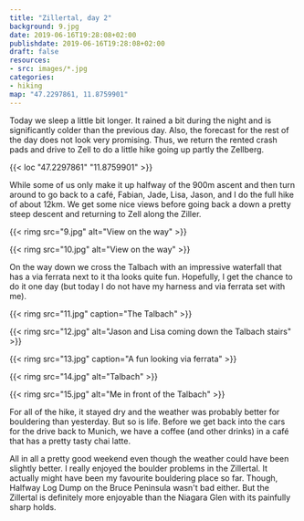 ```yaml
---
title: "Zillertal, day 2"
background: 9.jpg
date: 2019-06-16T19:28:08+02:00
publishdate: 2019-06-16T19:28:08+02:00
draft: false
resources:
- src: images/*.jpg
categories:
- hiking
map: "47.2297861, 11.8759901"
---
```


Today we sleep a little bit longer. It rained a bit during the night and is
significantly colder than the previous day. Also, the forecast for the rest of
the day does not look very promising. Thus, we return the rented crash pads and
drive to Zell to do a little hike going up partly the Zellberg.

{{< loc "47.2297861" "11.8759901" >}}

 While some of us only make it up halfway of the 900m ascent and then turn
around to go back to a café, Fabian, Jade, Lisa, Jason, and I do the full hike
of about 12km. We get some nice views before going back a down a pretty steep
descent and returning to Zell along the Ziller.

{{< rimg src="9.jpg" alt="View on the way" >}}

{{< rimg src="10.jpg" alt="View on the way" >}}

 On the way down we cross the Talbach with an impressive waterfall that has
a via ferrata next to it tha looks quite fun. Hopefully, I get the chance to do
it one day (but today I do not have my harness and via ferrata set with me).


{{< rimg src="11.jpg" caption="The Talbach" >}}

{{< rimg src="12.jpg" alt="Jason and Lisa coming down the Talbach stairs" >}}

{{< rimg src="13.jpg" caption="A fun looking via ferrata" >}}

{{< rimg src="14.jpg" alt="Talbach" >}}

{{< rimg src="15.jpg" alt="Me in front of the Talbach" >}}

For all of the hike, it stayed dry and the weather was probably better for
bouldering than yesterday. But so is life. Before we get back into the cars for
the drive back to Munich, we have a coffee (and other drinks) in a café that has
a pretty tasty chai latte.

All in all a pretty good weekend even though the weather could have been
slightly better. I really enjoyed the boulder problems in the Zillertal. It
actually might have been my favourite bouldering place so far. Though, Halfway
Log Dump on the Bruce Peninsula wasn't bad either. But the Zillertal is
definitely more enjoyable than the Niagara Glen with its painfully sharp holds.

